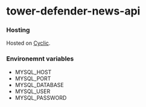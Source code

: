 # tower-defender-news-api

### Hosting

Hosted on [Cyclic](https://app.cyclic.sh/#/).

### Environemnt variables

- MYSQL_HOST
- MYSQL_PORT
- MYSQL_DATABASE
- MYSQL_USER
- MYSQL_PASSWORD